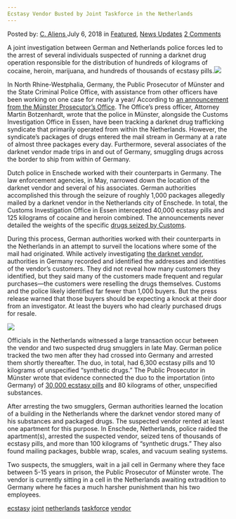 ```yaml
---
Ecstasy Vendor Busted by Joint Taskforce in the Netherlands
---
```

<article class="post-listing post-26223 post type-post status-publish format-standard has-post-thumbnail hentry 
 tag-busted tag-ecstasy tag-joint tag-netherlands tag-taskforce tag-vendor">
<div class="post-inner">
<span>Posted by: <a href="https://www.deepdotweb.com/author/caliens/" title="">C. Aliens </a></span>
<span>July 6, 2018</span>
<span>in <a href="https://www.deepdotweb.com/category/deepdot-news/" rel="category tag">Featured</a>, <a href="https://www.deepdotweb.com/category/news-updates/" rel="category tag">News Updates</a></span>
<span><a href="https://www.deepdotweb.com/2018/07/06/ecstasy-vendor-busted-by-joint-taskforce-in-the-netherlands/#comments">2 Comments</a></span>


<p>A joint investigation between German and Netherlands police forces led to the arrest of several individuals suspected of running a darknet drug operation responsible for the distribution of hundreds of kilograms of cocaine, heroin, marijuana, and hundreds of thousands of ecstasy pills.<img class="wp-image-26227 aligncenter" src="/imgs/2018/07/word-image-17.jpeg" srcset="/imgs/2018/07/word-image-17.jpeg 660w, /imgs/2018/07/word-image-17-300x150.jpeg 300w" sizes="(max-width: 660px) 100vw, 660px" /></p>
<p>In North Rhine-Westphalia, Germany, the Public Prosecutor of Münster and the State Criminal Police Office, with assistance from other officers have been working on one case for nearly a year/ According to <a href="http://www.sta-muenster.nrw.de/behoerde/presse/aktuelle_pressemitteilungen/Presseerklaerung-vom-19_06_2018.pdf">an announcement from the Münster Prosecutor’s Office</a>. The Office’s press officer, Attorney Martin Botzenhardt, wrote that the police in Münster, alongside the Customs Investigation Office in Essen, have been tracking a darknet drug trafficking syndicate that primarily operated from within the Netherlands. However, the syndicate’s packages of drugs entered the mail stream in Germany at a rate of almost three packages every day. Furthermore, several associates of the darknet vendor made trips in and out of Germany, smuggling drugs across the border to ship from within of Germany.</p>
<p>Dutch police in Enschede worked with their counterparts in Germany. The law enforcement agencies, in May, narrowed down the location of the darknet vendor and several of his associates. German authorities accomplished this through the seizure of roughly 1,000 packages allegedly mailed by a darknet vendor in the Netherlands city of Enschede. In total, the Customs Investigation Office in Essen intercepted 40,000 ecstasy pills and 125 kilograms of cocaine and heroin combined. The announcements never detailed the weights of the specific <a href="https://www.deepdotweb.com/tag/customs">drugs seized by Customs</a>.</p>
<p>During this process, German authorities worked with their counterparts in the Netherlands in an attempt to surveil the locations where some of the mail had originated. While actively investigating <a href="https://www.deepdotweb.com/marketplace-directory/categories/vendor-shops">the darknet vendor</a>, authorities in Germany recorded and identified the addresses and identities of the vendor’s customers. They did not reveal how many customers they identified, but they said many of the customers made frequent and regular purchases—the customers were reselling the drugs themselves. Customs and the police likely identified far fewer than 1,000 buyers. But the press release warned that those buyers should be expecting a knock at their door from an investigator. At least the buyers who had clearly purchased drugs for resale.</p>
<p><img class="wp-image-26228" src="/imgs/2018/07/word-image-18.jpeg" srcset="/imgs/2018/07/word-image-18.jpeg 660w, /imgs/2018/07/word-image-18-300x225.jpeg 300w" sizes="(max-width: 660px) 100vw, 660px" /></p>
<p>Officials in the Netherlands witnessed a large transaction occur between the vendor and two suspected drug smugglers in late May. German police tracked the two men after they had crossed into Germany and arrested them shortly thereafter. The duo, in total, had 6,300 ecstasy pills and 10 kilograms of unspecified “synthetic drugs.” The Public Prosecutor in Münster wrote that evidence connected the duo to the importation (into Germany) of <a href="https://www.deepdotweb.com/2017/07/08/30000-ecstasy-pills-seized-dutch-vendor-bust/">30,000 ecstasy pills</a> and 80 kilograms of other, unspecified substances.</p>
<p>After arresting the two smugglers, German authorities learned the location of a building in the Netherlands where the darknet vendor stored many of his substances and packaged drugs. The suspected vendor rented at least one apartment for this purpose. In Enschede, Netherlands, police raided the apartment(s), arrested the suspected vendor, seized tens of thousands of ecstasy pills, and more than 100 kilograms of “synthetic drugs.” They also found mailing packages, bubble wrap, scales, and vacuum sealing systems.</p>
<p>Two suspects, the smugglers, wait in a jail cell in Germany where they face between 5-15 years in prison, the Public Prosecutor of Münster wrote. The vendor is currently sitting in a cell in the Netherlands awaiting extradition to Germany where he faces a much harsher punishment than his two employees.</p>
</div>
 <a href="https://www.deepdotweb.com/tag/ecstasy/" rel="tag">ecstasy</a> <a href="https://www.deepdotweb.com/tag/joint/" rel="tag">joint</a> <a href="https://www.deepdotweb.com/tag/netherlands/" rel="tag">netherlands</a> <a href="https://www.deepdotweb.com/tag/taskforce/" rel="tag">taskforce</a> <a href="https://www.deepdotweb.com/tag/vendor/" rel="tag">vendor</a></span> <span style="display:none" class="updated">2018-07-06<a href="https://www.deepdotweb.com/author/caliens/" title="Posts by C. Aliens" rel="author">C. Aliens</a></strong></div>
</div>
</article>

